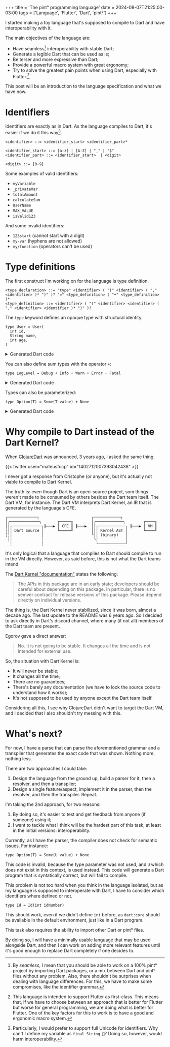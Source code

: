 +++
title = 'The pint° programming language'
date = 2024-08-07T21:25:00-03:00
tags = ['Language', 'Flutter', 'Dart', 'pint°']
+++

I started making a toy language that's supposed to compile to Dart and have
interoperability with it.

The main objectives of the language are:

- Have seamless[^1] interoperability with stable Dart;
- Generate a legible Dart that can be used as is;
- Be terser and more expressive than Dart;
- Provide a powerful macro system with great ergonomy;
- Try to solve the greatest pain points when using Dart, especially with
  Flutter.[^2]

This post will be an introduction to the language specification and what we
have now.

[^1]: By _seamless_, I mean that you should be able to work on a 100% pint°
      project by importing Dart packages, or a mix between Dart and pint°
	  files without any problem. Also, there shouldn't be surprises when
	  dealing with language differences. For this, we have to make some
	  compromises, like the identifier grammar.

[^2]: This language is intended to support Flutter as first-class. This means
      that, if we have to choose between an approach that is better for Flutter
	  but worse for general programming, we are doing what is better for
	  Flutter. One of the key factors for this to work is to have a good and
	  ergonomic macro system.

# Identifiers

Identifiers are exactly as in Dart. As the language compiles to Dart, it's
easier if we do it this way[^3].

[^3]: Particularly, I would prefer to support full Unicode for identifiers.
Why can't I define my variable as `final String 🔑`? Doing so, however, would
harm interoperability.

```bnf
<identifier> ::= <identifier_start> <identifier_part>*

<identifier_start> ::= [a-z] | [A-Z] | "_" | "$"
<identifier_part> ::= <identifier_start>  | <digit>

<digit> ::= [0-9]
```

Some examples of valid identifiers:

- `myVariable`
- `_privateVar`
- `totalAmount`
- `calculateSum`
- `UserName`
- `MAX_VALUE`
- `isValid123`

And some invalid identifiers:

- `123start` (cannot start with a digit)
- `my-var` (hyphens are not allowed)
- `my/function` (operators can't be used)

# Type definitions

The first construct I'm working on for the language is type definition.

```bnf
<type_declaration> ::= "type" <identifier> ( "(" <identifier> ( "," <identifier> )* ")" )? "=" <type_definition> ( "+" <type_definition> )*
<type_definition> ::= <identifier> ( "(" <identifier> <identifier> ( "," <identifier> <identifier )* ")" )?
```

The `type` keyword defines an opaque type with structural identity.

```
type User = User(
  int id,
  String name,
  int age,
)
```

<details>
<summary>Generated Dart code</summary>

```dart
final class User {
  const User({
    required this.id,
    required this.name,
    required this.age,
  });

  final int id;
  final String name;
  final int age;

  @override
  bool operator ==(Object other) {
    if (identical(this, other)) return true;

    return other is User &&
        other.id == id &&
        other.name == name &&
        other.age == age;
  }

  @override
  int get hashCode => Object.hash(id, name, age);
}
```
</details>

You can also define sum types with the operator `+`:

```
type LogLevel = Debug + Info + Warn + Error + Fatal
```

<details>
<summary>Generated Dart code</summary>

```dart
sealed class LogLevel {}

final class Debug implements LogLevel {
  const Debug();

  @override
  bool operator ==(Object other) => other is Debug;

  @override
  int get hashCode => runtimeType.hashCode;
}

final class Info implements LogLevel {
  const Info();

  @override
  bool operator ==(Object other) => other is Info;

  @override
  int get hashCode => runtimeType.hashCode;
}

final class Warn implements LogLevel {
  const Warn();

  @override
  bool operator ==(Object other) => other is Warn;

  @override
  int get hashCode => runtimeType.hashCode;
}

final class Error implements LogLevel {
  const Error();

  @override
  bool operator ==(Object other) => other is Error;

  @override
  int get hashCode => runtimeType.hashCode;
}

final class Fatal implements LogLevel {
  const Fatal();

  @override
  bool operator ==(Object other) => other is Fatal;

  @override
  int get hashCode => runtimeType.hashCode;
}
```
</details>

Types can also be parameterized:

```
type Option(T) = Some(T value) + None
```

<details>
<summary>Generated Dart code</summary>

```dart
sealed class Option<T> {}

final class Some<T> implements Option<T> {
  const Some({
    required this.value,
  });

  final T value;

  @override
  bool operator ==(Object other) {
    if (identical(this, other)) return true;

    return other is Some &&
        other.value == value;
  }

  @override
  int get hashCode => value.hashCode;
}

final class None implements Option<Never> {
  const None();

  @override
  bool operator ==(Object other) => other is None;

  @override
  int get hashCode => runtimeType.hashCode;
}
```
</details>

# Why compile to Dart instead of the Dart Kernel?

When [ClojureDart](https://github.com/Tensegritics/ClojureDart) was announced, 3
years ago, I asked the same thing.

{{< twitter user="mateusfccp" id="1402712007393042438" >}}

I never got a response from Cristophe (or anyone), but it's actually not viable
to compile to Dart Kernel.

The truth is: even though Dart is an open-source project, som things weren't
made to be consumed by others besides the Dart team itself. The Dart VM, for
instance. The Dart VM interprets Dart Kernel, an IR that is generated by the
language's CFE.

```
╭─────────────╮                       ╭────────────╮
│╭─────────────╮       ╔═════╗        │╭────────────╮        ╔════╗
││╭─────────────╮┣━━━▶ ║ CFE ║ ┣━━━▶  ││╭────────────╮ ┣━━━▶ ║ VM ║
┆││ Dart Source │      ╚═════╝        │││ Kernel AST │       ╚════╝
┆┆│             │                     ╰││ (binary)   │
 ┆┆             ┆                      ╰│            │
  ┆             ┆                       ╰────────────╯
```

It's only logical that a language that compiles to Dart should compile to run
in the VM directly. However, as said before, this is not what the Dart teams
intend.

The [Dart Kernel "documentation"](https://github.com/dart-lang/sdk/blob/f83c6d5e999eed7318ab4e39c6e58b6062ba7ddd/pkg/kernel/README.md)
states the following:

> The APIs in this package are in an early state; developers should be careful
> about depending on this package. In particular, there is no semver contract
> for release versions of this package. Please depend directly on individual
> versions.

The thing is, the Dart Kernel never stabilized, since it was born, almost a
decade ago. The last update to the README was 6 years ago. So I decided to ask
directly in Dart's discord channel, where many (if not all) members of the Dart
team are present.

Egorov gave a direct answer:

> No. It is not going to be stable. It changes all the time and is not intended
> for external use.

So, the situation with Dart Kernel is:

- It will never be stable;
- It changes all the time;
- There are no guarantees;
- There's barely any documentation (we have to look the source code to
  understand how it works);
- It's not supposed to be used by anyone except the Dart team itself.

Considering all this, I see why ClojureDart didn't want to target the Dart VM,
and I decided that I also shouldn't try messing with this.

# What's next?

For now, I have a parse that can parse the aforementioned grammar and a
transpiler that generates the exact code that was shown. Nothing more,
nothing less.

There are two approaches I could take:

1. Design the language from the ground up, build a parser for it, then a
   resolver, and then a transpiler;
2. Design a single feature/aspect, implement it in the parser, then the
   resolver, and then the transpiler. Repeat.

I'm taking the 2nd approach, for two reasons:

1. By doing so, it's easier to test and get feedback from anyone (if someone)
   using it;
2. I want to tackle what I think will be the hardest part of this task, at least
   in the initial versions: interoperability.

Currently, as I have the parser, the compiler does not check for semantic
issues. For instance:

```
type Option(T) = Some(U value) + None
```

This code is invalid, because the type parameter was not used, and `U` which
does not exist in this context, is used instead. This code will generate a
Dart program that is syntatically correct, but will fail to compile.

This problem is not too hard when you think in the language isolated, but as my
language is supposed to interoperate with Dart, I have to consider which
identifiers where defined or not.

```
type Id = Id(int idNumber)
```

This should work, even if we didn't define `int` before, as `dart:core` should
be available in the default environment, just like in a Dart program.

This task also requires the ability to import other Dart or pint° files.

By doing so, I will have a minimally usable language that may be used alongside
Dart, and then I can work on adding more relevant features until it's good
enough to replace Dart completely if one decides to.
